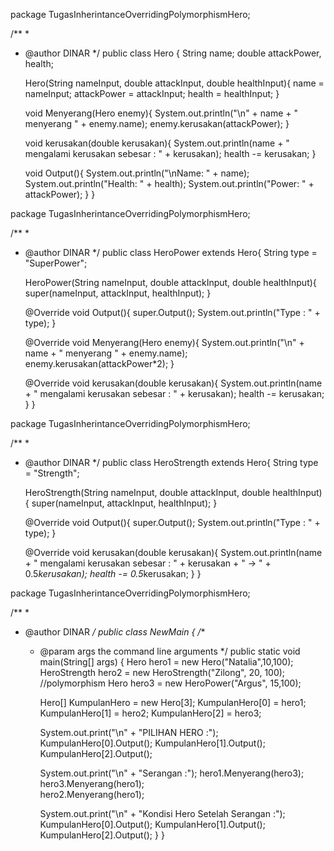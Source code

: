 package TugasInherintanceOverridingPolymorphismHero;

/**
 *
 * @author DINAR
 */
public class Hero {
    String name;
    double attackPower, health;

    Hero(String nameInput, double attackInput, double healthInput){
        name = nameInput;
        attackPower = attackInput;
        health = healthInput;
    }

    void Menyerang(Hero enemy){
        System.out.println("\n" + name + " menyerang " + enemy.name);
        enemy.kerusakan(attackPower);
    }

    void kerusakan(double kerusakan){
        System.out.println(name + " mengalami kerusakan sebesar : " + kerusakan);
        health -= kerusakan;
    }

    void Output(){
        System.out.println("\nName: " + name);
        System.out.println("Health: " + health);
        System.out.println("Power: " + attackPower);
    }
}




package TugasInherintanceOverridingPolymorphismHero;

/**
 *
 * @author DINAR
 */
public class HeroPower extends Hero{
    String type = "SuperPower";

    HeroPower(String nameInput, double attackInput, double healthInput){
	super(nameInput, attackInput, healthInput);
    }

   @Override
    void Output(){
        super.Output();
        System.out.println("Type : " + type);
    }

    @Override
    void Menyerang(Hero enemy){
        System.out.println("\n" + name + " menyerang " + enemy.name);
        enemy.kerusakan(attackPower*2);
    }

    @Override
    void kerusakan(double kerusakan){
        System.out.println(name + " mengalami kerusakan sebesar : " + kerusakan);
        health -= kerusakan;   
    }
}




package TugasInherintanceOverridingPolymorphismHero;

/**
 *
 * @author DINAR
 */
public class HeroStrength extends Hero{
    String type = "Strength";

    HeroStrength(String nameInput, double attackInput, double healthInput){
        super(nameInput, attackInput, healthInput);
    }

    @Override
    void Output(){
        super.Output();
        System.out.println("Type : " + type);
    }

    @Override
    void kerusakan(double kerusakan){
        System.out.println(name + " mengalami kerusakan sebesar : " + kerusakan + " -> " + 0.5*kerusakan);
        health -= 0.5*kerusakan;
    }
}





package TugasInherintanceOverridingPolymorphismHero;

/**
 *
 * @author DINAR
 */
public class NewMain {
    /**
     * @param args the command line arguments
     */
    public static void main(String[] args) {
        Hero hero1 = new Hero("Natalia",10,100);
	HeroStrength hero2 = new HeroStrength("Zilong", 20, 100);
        //polymorphism
        Hero hero3 = new HeroPower("Argus", 15,100);


        Hero[] KumpulanHero = new Hero[3];
        KumpulanHero[0] = hero1;
        KumpulanHero[1] = hero2;
        KumpulanHero[2] = hero3;    

        System.out.print("\n" + "PILIHAN HERO :");    
        KumpulanHero[0].Output();
	KumpulanHero[1].Output();
	KumpulanHero[2].Output();

        System.out.print("\n" + "Serangan :"); 
        hero1.Menyerang(hero3);   
        hero3.Menyerang(hero1);   
        hero2.Menyerang(hero1);


        System.out.print("\n" + "Kondisi Hero Setelah Serangan :");
        KumpulanHero[0].Output();
        KumpulanHero[1].Output();
        KumpulanHero[2].Output();
    }
}
